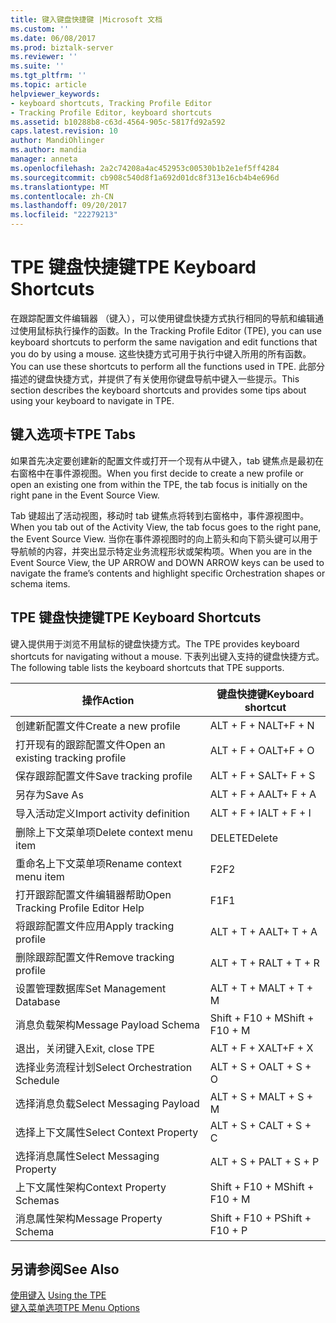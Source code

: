 ```yaml
---
title: 键入键盘快捷键 |Microsoft 文档
ms.custom: ''
ms.date: 06/08/2017
ms.prod: biztalk-server
ms.reviewer: ''
ms.suite: ''
ms.tgt_pltfrm: ''
ms.topic: article
helpviewer_keywords:
- keyboard shortcuts, Tracking Profile Editor
- Tracking Profile Editor, keyboard shortcuts
ms.assetid: b10288b8-c63d-4564-905c-5817fd92a592
caps.latest.revision: 10
author: MandiOhlinger
ms.author: mandia
manager: anneta
ms.openlocfilehash: 2a2c74208a4ac452953c00530b1b2e1ef5ff4284
ms.sourcegitcommit: cb908c540d8f1a692d01dc8f313e16cb4b4e696d
ms.translationtype: MT
ms.contentlocale: zh-CN
ms.lasthandoff: 09/20/2017
ms.locfileid: "22279213"
---
```

# <a name="tpe-keyboard-shortcuts"></a><span data-ttu-id="0ee38-102">TPE 键盘快捷键</span><span class="sxs-lookup"><span data-stu-id="0ee38-102">TPE Keyboard Shortcuts</span></span>
<span data-ttu-id="0ee38-103">在跟踪配置文件编辑器 （键入），可以使用键盘快捷方式执行相同的导航和编辑通过使用鼠标执行操作的函数。</span><span class="sxs-lookup"><span data-stu-id="0ee38-103">In the Tracking Profile Editor (TPE), you can use keyboard shortcuts to perform the same navigation and edit functions that you do by using a mouse.</span></span> <span data-ttu-id="0ee38-104">这些快捷方式可用于执行中键入所用的所有函数。</span><span class="sxs-lookup"><span data-stu-id="0ee38-104">You can use these shortcuts to perform all the functions used in TPE.</span></span> <span data-ttu-id="0ee38-105">此部分描述的键盘快捷方式，并提供了有关使用你键盘导航中键入一些提示。</span><span class="sxs-lookup"><span data-stu-id="0ee38-105">This section describes the keyboard shortcuts and provides some tips about using your keyboard to navigate in TPE.</span></span>  
  
## <a name="tpe-tabs"></a><span data-ttu-id="0ee38-106">键入选项卡</span><span class="sxs-lookup"><span data-stu-id="0ee38-106">TPE Tabs</span></span>  
 <span data-ttu-id="0ee38-107">如果首先决定要创建新的配置文件或打开一个现有从中键入，tab 键焦点是最初在右窗格中在事件源视图。</span><span class="sxs-lookup"><span data-stu-id="0ee38-107">When you first decide to create a new profile or open an existing one from within the TPE, the tab focus is initially on the right pane in the Event Source View.</span></span>  
  
 <span data-ttu-id="0ee38-108">Tab 键超出了活动视图，移动时 tab 键焦点将转到右窗格中，事件源视图中。</span><span class="sxs-lookup"><span data-stu-id="0ee38-108">When you tab out of the Activity View, the tab focus goes to the right pane, the Event Source View.</span></span> <span data-ttu-id="0ee38-109">当你在事件源视图时的向上箭头和向下箭头键可以用于导航帧的内容，并突出显示特定业务流程形状或架构项。</span><span class="sxs-lookup"><span data-stu-id="0ee38-109">When you are in the Event Source View, the UP ARROW and DOWN ARROW keys can be used to navigate the frame’s contents and highlight specific Orchestration shapes or schema items.</span></span>  
  
## <a name="tpe-keyboard-shortcuts"></a><span data-ttu-id="0ee38-110">TPE 键盘快捷键</span><span class="sxs-lookup"><span data-stu-id="0ee38-110">TPE Keyboard Shortcuts</span></span>  
 <span data-ttu-id="0ee38-111">键入提供用于浏览不用鼠标的键盘快捷方式。</span><span class="sxs-lookup"><span data-stu-id="0ee38-111">The TPE provides keyboard shortcuts for navigating without a mouse.</span></span> <span data-ttu-id="0ee38-112">下表列出键入支持的键盘快捷方式。</span><span class="sxs-lookup"><span data-stu-id="0ee38-112">The following table lists the keyboard shortcuts that TPE supports.</span></span>  
  
|<span data-ttu-id="0ee38-113">操作</span><span class="sxs-lookup"><span data-stu-id="0ee38-113">Action</span></span>|<span data-ttu-id="0ee38-114">键盘快捷键</span><span class="sxs-lookup"><span data-stu-id="0ee38-114">Keyboard shortcut</span></span>|  
|------------|-----------------------|  
|<span data-ttu-id="0ee38-115">创建新配置文件</span><span class="sxs-lookup"><span data-stu-id="0ee38-115">Create a new profile</span></span>|<span data-ttu-id="0ee38-116">ALT + F + N</span><span class="sxs-lookup"><span data-stu-id="0ee38-116">ALT+F + N</span></span>|  
|<span data-ttu-id="0ee38-117">打开现有的跟踪配置文件</span><span class="sxs-lookup"><span data-stu-id="0ee38-117">Open an existing tracking profile</span></span>|<span data-ttu-id="0ee38-118">ALT + F + O</span><span class="sxs-lookup"><span data-stu-id="0ee38-118">ALT+F + O</span></span>|  
|<span data-ttu-id="0ee38-119">保存跟踪配置文件</span><span class="sxs-lookup"><span data-stu-id="0ee38-119">Save tracking profile</span></span>|<span data-ttu-id="0ee38-120">ALT + F + S</span><span class="sxs-lookup"><span data-stu-id="0ee38-120">ALT+ F + S</span></span>|  
|<span data-ttu-id="0ee38-121">另存为</span><span class="sxs-lookup"><span data-stu-id="0ee38-121">Save As</span></span>|<span data-ttu-id="0ee38-122">ALT + F + A</span><span class="sxs-lookup"><span data-stu-id="0ee38-122">ALT+ F + A</span></span>|  
|<span data-ttu-id="0ee38-123">导入活动定义</span><span class="sxs-lookup"><span data-stu-id="0ee38-123">Import activity definition</span></span>|<span data-ttu-id="0ee38-124">ALT + F + I</span><span class="sxs-lookup"><span data-stu-id="0ee38-124">ALT + F + I</span></span>|  
|<span data-ttu-id="0ee38-125">删除上下文菜单项</span><span class="sxs-lookup"><span data-stu-id="0ee38-125">Delete context menu item</span></span>|<span data-ttu-id="0ee38-126">DELETE</span><span class="sxs-lookup"><span data-stu-id="0ee38-126">Delete</span></span>|  
|<span data-ttu-id="0ee38-127">重命名上下文菜单项</span><span class="sxs-lookup"><span data-stu-id="0ee38-127">Rename context menu item</span></span>|<span data-ttu-id="0ee38-128">F2</span><span class="sxs-lookup"><span data-stu-id="0ee38-128">F2</span></span>|  
|<span data-ttu-id="0ee38-129">打开跟踪配置文件编辑器帮助</span><span class="sxs-lookup"><span data-stu-id="0ee38-129">Open Tracking Profile Editor Help</span></span>|<span data-ttu-id="0ee38-130">F1</span><span class="sxs-lookup"><span data-stu-id="0ee38-130">F1</span></span>|  
|<span data-ttu-id="0ee38-131">将跟踪配置文件应用</span><span class="sxs-lookup"><span data-stu-id="0ee38-131">Apply tracking profile</span></span>|<span data-ttu-id="0ee38-132">ALT + T + A</span><span class="sxs-lookup"><span data-stu-id="0ee38-132">ALT+ T + A</span></span>|  
|<span data-ttu-id="0ee38-133">删除跟踪配置文件</span><span class="sxs-lookup"><span data-stu-id="0ee38-133">Remove tracking profile</span></span>|<span data-ttu-id="0ee38-134">ALT + T + R</span><span class="sxs-lookup"><span data-stu-id="0ee38-134">ALT + T + R</span></span>|  
|<span data-ttu-id="0ee38-135">设置管理数据库</span><span class="sxs-lookup"><span data-stu-id="0ee38-135">Set Management Database</span></span>|<span data-ttu-id="0ee38-136">ALT + T + M</span><span class="sxs-lookup"><span data-stu-id="0ee38-136">ALT + T + M</span></span>|  
|<span data-ttu-id="0ee38-137">消息负载架构</span><span class="sxs-lookup"><span data-stu-id="0ee38-137">Message Payload Schema</span></span>|<span data-ttu-id="0ee38-138">Shift + F10 + M</span><span class="sxs-lookup"><span data-stu-id="0ee38-138">Shift + F10 + M</span></span>|  
|<span data-ttu-id="0ee38-139">退出，关闭键入</span><span class="sxs-lookup"><span data-stu-id="0ee38-139">Exit, close TPE</span></span>|<span data-ttu-id="0ee38-140">ALT + F + X</span><span class="sxs-lookup"><span data-stu-id="0ee38-140">ALT+F + X</span></span>|  
|<span data-ttu-id="0ee38-141">选择业务流程计划</span><span class="sxs-lookup"><span data-stu-id="0ee38-141">Select Orchestration Schedule</span></span>|<span data-ttu-id="0ee38-142">ALT + S + O</span><span class="sxs-lookup"><span data-stu-id="0ee38-142">ALT + S + O</span></span>|  
|<span data-ttu-id="0ee38-143">选择消息负载</span><span class="sxs-lookup"><span data-stu-id="0ee38-143">Select Messaging Payload</span></span>|<span data-ttu-id="0ee38-144">ALT + S + M</span><span class="sxs-lookup"><span data-stu-id="0ee38-144">ALT + S + M</span></span>|  
|<span data-ttu-id="0ee38-145">选择上下文属性</span><span class="sxs-lookup"><span data-stu-id="0ee38-145">Select Context Property</span></span>|<span data-ttu-id="0ee38-146">ALT + S + C</span><span class="sxs-lookup"><span data-stu-id="0ee38-146">ALT + S + C</span></span>|  
|<span data-ttu-id="0ee38-147">选择消息属性</span><span class="sxs-lookup"><span data-stu-id="0ee38-147">Select Messaging Property</span></span>|<span data-ttu-id="0ee38-148">ALT + S + P</span><span class="sxs-lookup"><span data-stu-id="0ee38-148">ALT + S + P</span></span>|  
|<span data-ttu-id="0ee38-149">上下文属性架构</span><span class="sxs-lookup"><span data-stu-id="0ee38-149">Context Property Schemas</span></span>|<span data-ttu-id="0ee38-150">Shift + F10 + M</span><span class="sxs-lookup"><span data-stu-id="0ee38-150">Shift + F10 + M</span></span>|  
|<span data-ttu-id="0ee38-151">消息属性架构</span><span class="sxs-lookup"><span data-stu-id="0ee38-151">Message Property Schema</span></span>|<span data-ttu-id="0ee38-152">Shift + F10 + P</span><span class="sxs-lookup"><span data-stu-id="0ee38-152">Shift + F10 + P</span></span>|  
  
## <a name="see-also"></a><span data-ttu-id="0ee38-153">另请参阅</span><span class="sxs-lookup"><span data-stu-id="0ee38-153">See Also</span></span>  
 <span data-ttu-id="0ee38-154">[使用键入](../core/using-the-tpe.md) </span><span class="sxs-lookup"><span data-stu-id="0ee38-154">[Using the TPE](../core/using-the-tpe.md) </span></span>  
 [<span data-ttu-id="0ee38-155">键入菜单选项</span><span class="sxs-lookup"><span data-stu-id="0ee38-155">TPE Menu Options</span></span>](../core/tpe-menu-options.md)
